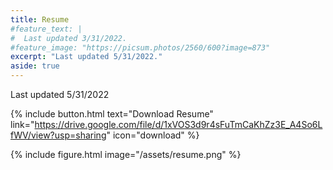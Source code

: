 ```yaml
---
title: Resume
#feature_text: |
#  Last updated 3/31/2022.
#feature_image: "https://picsum.photos/2560/600?image=873"
excerpt: "Last updated 5/31/2022."
aside: true
---
```


Last updated 5/31/2022

{% include button.html text="Download Resume" link="https://drive.google.com/file/d/1xVOS3d9r4sFuTmCaKhZz3E_A4So6LfWV/view?usp=sharing" icon="download" %}

{% include figure.html image="/assets/resume.png" %}


